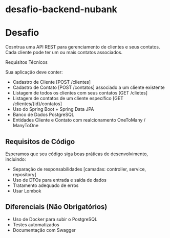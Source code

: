 # desafio-backend-nubank

# Desafio

Cosntrua uma API REST para gerenciamento de clientes e seus contatos. Cada cliente pode ter um ou mais contatos associados.

Requisitos Técnicos

Sua aplicação deve conter:

- Cadastro de Cliente [POST /clientes]
- Cadastro de Contato [POST /contatos] associado a um cliente existente
- Listagem de todos os clientes com seus contatos [GET /clietes]
- Listagem de contatos de um cliente específico [GET /clientes/{id}/contatos]
- Uso do Spring Boot + Spring Data JPA
- Banco de Dados PostgreSQL
- Entidades Cliente e Contato com realcionamento OneToMany / ManyToOne

## Requisitos de Código

Esperamos que seu código siga boas práticas de desenvolvimento, incluindo:

- Separação de responsabilidades [camadas: controller, service, repository]
- Uso de DTOs para entrada e saída de dados
- Tratamento adequado de erros
- Usar Lombok

## Diferenciais (Não Obrigatórios)
- Uso de Docker para subir o PostgreSQL
- Testes automatizados
- Documentação com Swagger